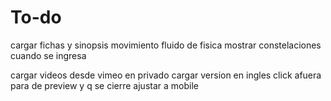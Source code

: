 # To-do
cargar fichas y sinopsis
movimiento fluido de fisica
mostrar constelaciones cuando se ingresa

cargar videos desde vimeo en privado
cargar version en ingles
click afuera para de preview y q se cierre
ajustar a mobile